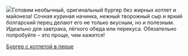 <!--2025-05-05 15:35:56-->
<div class="yb">
  <div class="rss povarenok"><a href="https://www.povarenok.ru/recipes/show/182588/"><img src="https://www.povarenok.ru/data/cache/2025may/05/35/3174391_90132-640x480.jpg"></a>Готовим необычный, оригинальный бургер без жирных котлет и майонеза! Сочная куриная начинка, нежный творожный сыр и яркий болгарский перец делают его не только вкусным, но и полезным. Идеально для завтрака, лёгкого обеда или перекуса. Обязательно попробуйте – это проще, чем кажется! <p class="titl"><a href="https://www.povarenok.ru/recipes/show/182588/">Бургер с котлетой в перце</a></p></div>
</div>
